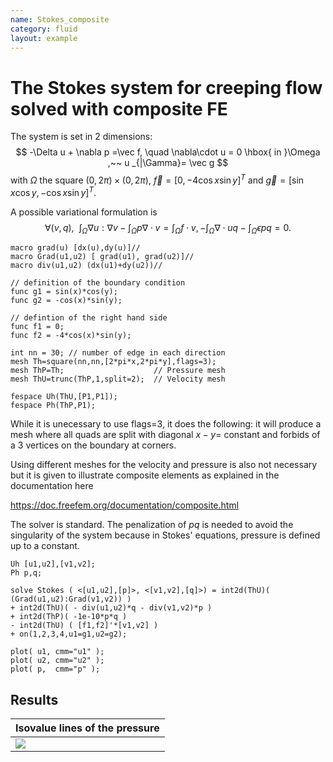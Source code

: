 ```yaml
---
name: Stokes_composite
category: fluid
layout: example
---
```


# The Stokes system for creeping flow solved with composite FE
The system is set in 2 dimensions:
$$
-\Delta u + \nabla p =\vec f, \quad
 \nabla\cdot u = 0   \hbox{ in }\Omega ,~~
 u _{|\Gamma}= \vec g
 $$
with $\Omega$ the  square $(0,2\pi)\times(0,2\pi)$, $\vec f=[0,-4\cos x\sin y]^T$ and $\vec g=[\sin x\cos y,-\cos x \sin y]^T$.

A possible variational formulation is
$$∀(v,q),~~∫_Ω ∇u:∇v−∫_Ωp\nabla\cdot v=∫_Ωf\cdot v,
−∫_Ω\nabla\cdot u q−∫_Ωϵpq=0.
$$
~~~freefem
macro grad(u) [dx(u),dy(u)]//
macro Grad(u1,u2) [ grad(u1), grad(u2)]//
macro div(u1,u2) (dx(u1)+dy(u2))//

// definition of the boundary condition 
func g1 = sin(x)*cos(y);
func g2 = -cos(x)*sin(y);

// defintion of the right hand side
func f1 = 0;
func f2 = -4*cos(x)*sin(y);

int nn = 30; // number of edge in each direction
mesh Th=square(nn,nn,[2*pi*x,2*pi*y],flags=3);
mesh ThP=Th;                    // Pressure mesh
mesh ThU=trunc(ThP,1,split=2);  // Velocity mesh

fespace Uh(ThU,[P1,P1]);
fespace Ph(ThP,P1);
~~~
While it is unecessary to use flags=3, it does the following:
it will produce a mesh where all quads are split with diagonal $x-y=$ constant and forbids of a 3 vertices on the boundary at corners.

Using different meshes for the velocity and pressure is also not necessary but it is given to illustrate composite elements as explained in the documentation here

https://doc.freefem.org/documentation/composite.html

The solver is standard.  The penalization of $pq$ is needed to avoid the singularity of the system because in Stokes' equations, pressure is defined up to a constant.
~~~freefem
Uh [u1,u2],[v1,v2];
Ph p,q;

solve Stokes ( <[u1,u2],[p]>, <[v1,v2],[q]>) = int2d(ThU)( (Grad(u1,u2):Grad(v1,v2)) )
+ int2d(ThU)( - div(u1,u2)*q - div(v1,v2)*p )
+ int2d(ThP)( -1e-10*p*q )
- int2d(ThU) ( [f1,f2]'*[v1,v2] )
+ on(1,2,3,4,u1=g1,u2=g2);

plot( u1, cmm="u1" );
plot( u2, cmm="u2" );
plot( p,  cmm="p" );
~~~
## Results

| Isovalue lines of the pressure |
| ------------------------------ |
| ![][_solution]                 |

[_solution]: https://raw.githubusercontent.com/phtournier/ffmdtest/refs/heads/main/figures/examples/stokes_composite/solution.png
